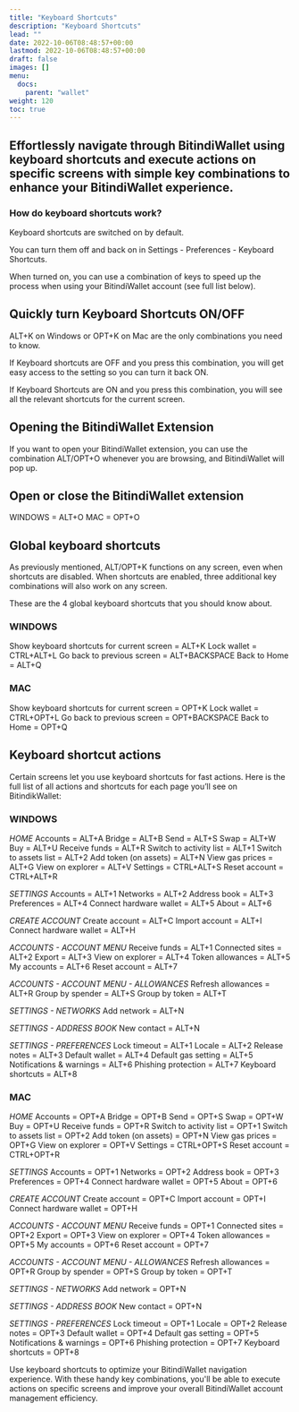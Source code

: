 ```yaml
---
title: "Keyboard Shortcuts"
description: "Keyboard Shortcuts"
lead: ""
date: 2022-10-06T08:48:57+00:00
lastmod: 2022-10-06T08:48:57+00:00
draft: false
images: []
menu:
  docs:
    parent: "wallet"
weight: 120
toc: true
---
```


## Effortlessly navigate through BitindiWallet using keyboard shortcuts and execute actions on specific screens with simple key combinations to enhance your BitindiWallet experience.

### How do keyboard shortcuts work?

Keyboard shortcuts are switched on by default.

You can turn them off and back on in Settings - Preferences - Keyboard Shortcuts.

When turned on, you can use a combination of keys to speed up the process when using your BitindiWallet account (see full list below).

## Quickly turn Keyboard Shortcuts ON/OFF

ALT+K on Windows or OPT+K on Mac are the only combinations you need to know.

If Keyboard shortcuts are OFF and you press this combination, you will get easy access to the setting so you can turn it back ON.

If Keyboard Shortcuts are ON and you press this combination, you will see all the relevant shortcuts for the current screen.

## Opening the BitindiWallet Extension

If you want to open your BitindiWallet extension, you can use the combination ALT/OPT+O whenever you are browsing, and BitindiWallet will pop up.

## Open or close the BitindiWallet extension

WINDOWS =	ALT+O
MAC = OPT+O

## Global keyboard shortcuts

As previously mentioned, ALT/OPT+K functions on any screen, even when shortcuts are disabled. When shortcuts are enabled, three additional key combinations will also work on any screen.

These are the 4 global keyboard shortcuts that you should know about.

### WINDOWS 
Show keyboard shortcuts for current screen = ALT+K
Lock wallet = CTRL+ALT+L
Go back to previous screen = ALT+BACKSPACE
Back to Home = ALT+Q

### MAC

Show keyboard shortcuts for current screen = OPT+K
Lock wallet = CTRL+OPT+L
Go back to previous screen = OPT+BACKSPACE
Back to Home = OPT+Q

## Keyboard shortcut actions

Certain screens let you use keyboard shortcuts for fast actions. Here is the full list of all actions and shortcuts for each page you’ll see on BitindikWallet:

### WINDOWS
*HOME*
Accounts = ALT+A
Bridge = ALT+B
Send = ALT+S
Swap = ALT+W
Buy = ALT+U
Receive funds = ALT+R
Switch to activity list = ALT+1
Switch to assets list = ALT+2
Add token (on assets) = ALT+N
View gas prices = ALT+G
View on explorer = ALT+V
Settings = CTRL+ALT+S
Reset account = CTRL+ALT+R

*SETTINGS*
Accounts = ALT+1
Networks = ALT+2
Address book = ALT+3
Preferences = ALT+4
Connect hardware wallet = ALT+5
About = ALT+6

*CREATE ACCOUNT*
Create account = ALT+C
Import account = ALT+I
Connect hardware wallet = ALT+H

*ACCOUNTS - ACCOUNT MENU*
Receive funds = ALT+1
Connected sites = ALT+2
Export = ALT+3
View on explorer = ALT+4
Token allowances = ALT+5
My accounts = ALT+6
Reset account = ALT+7

*ACCOUNTS - ACCOUNT MENU - ALLOWANCES*
Refresh allowances = ALT+R
Group by spender = 	ALT+S
Group by token = ALT+T

*SETTINGS - NETWORKS*
Add network = ALT+N

*SETTINGS - ADDRESS BOOK*
New contact = ALT+N

*SETTINGS - PREFERENCES*
Lock timeout = ALT+1
Locale = ALT+2
Release notes = ALT+3
Default wallet = ALT+4
Default gas setting = ALT+5
Notifications & warnings = ALT+6
Phishing protection = ALT+7
Keyboard shortcuts = ALT+8

### MAC
*HOME*
Accounts = OPT+A
Bridge = OPT+B
Send = OPT+S
Swap = OPT+W
Buy = OPT+U
Receive funds = OPT+R
Switch to activity list = OPT+1
Switch to assets list = OPT+2
Add token (on assets) = OPT+N
View gas prices = OPT+G
View on explorer = OPT+V
Settings = CTRL+OPT+S
Reset account = CTRL+OPT+R

*SETTINGS*
Accounts = OPT+1
Networks = OPT+2
Address book = OPT+3
Preferences = OPT+4
Connect hardware wallet = OPT+5
About = OPT+6

*CREATE ACCOUNT*
Create account = OPT+C
Import account = OPT+I
Connect hardware wallet = OPT+H

*ACCOUNTS - ACCOUNT MENU*
Receive funds = OPT+1
Connected sites = OPT+2
Export = OPT+3
View on explorer = OPT+4
Token allowances = OPT+5
My accounts = OPT+6
Reset account = OPT+7

*ACCOUNTS - ACCOUNT MENU - ALLOWANCES*
Refresh allowances = OPT+R
Group by spender = 	OPT+S
Group by token = OPT+T

*SETTINGS - NETWORKS*
Add network = OPT+N

*SETTINGS - ADDRESS BOOK*
New contact = OPT+N

*SETTINGS - PREFERENCES*
Lock timeout = OPT+1
Locale = OPT+2
Release notes = OPT+3
Default wallet = OPT+4
Default gas setting = OPT+5
Notifications & warnings = OPT+6
Phishing protection = OPT+7
Keyboard shortcuts = OPT+8

Use keyboard shortcuts to optimize your BitindiWallet navigation experience. With these handy key combinations, you'll be able to execute actions on specific screens and improve your overall BitindiWallet account management efficiency.







